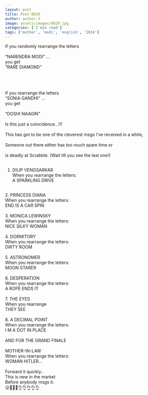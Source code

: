 ```yaml
---
layout: post
title: Post-0029
author: author-3
image: assets/images/0029.jpg
categories: ['2 min read']
tags: ['mother', 'modi', 'english', '2016']
---
```

If you randomly rearrange the letters  <br>
   <br>
 “NARENDRA MODI” …  <br>
 you get  <br>
 “RARE DIAMOND”  <br>
   <br>
   <br>
   <br>
   <br>
 If you rearrange the letters  <br>
 “SONIA GANDHI” …  <br>
 you get  <br>
   <br>
 “DOSHI NAAGIN”  <br>
   <br>
 Is this just a coincidence…!!!  <br>
   <br>
 This has got to be one of the cleverest msgs I’ve received in a while,  <br>
   <br>
 Someone out there either has too much spare time or  <br>
   <br>
 is deadly at Scrabble. (Wait till you see the last one!)  <br>
   <br>
 1. DILIP VENGSARKAR  <br>
 When you rearrange the letters:  <br>
 A SPARKLING DRIVE  <br>
   <br>
 2. PRINCESS DIANA  <br>
 When you rearrange the letters:  <br>
 END IS A CAR SPIN  <br>
   <br>
 3. MONICA LEWINSKY  <br>
 When you rearrange the letters:  <br>
 NICE SILKY WOMAN  <br>
   <br>
 4. DORMITORY  <br>
 When you rearrange the letters:  <br>
 DIRTY ROOM  <br>
   <br>
 5. ASTRONOMER  <br>
 When you rearrange the letters:  <br>
 MOON STARER  <br>
   <br>
 6. DESPERATION  <br>
 When you rearrange the letters:  <br>
 A ROPE ENDS IT  <br>
   <br>
 7. THE EYES  <br>
 When you rearrange  <br>
 THEY SEE  <br>
   <br>
 8. A DECIMAL POINT  <br>
 When you rearrange the letters:  <br>
 I M A DOT IN PLACE  <br>
   <br>
 AND FOR THE GRAND FINALE  <br>
   <br>
 MOTHER-IN-LAW  <br>
 When you rearrange the letters:  <br>
 WOMAN HITLER…  <br>
   <br>
 Forward it quickly..  <br>
 This is new in the market  <br>
 Before anybody msgs it.  <br>
 😛👏👏👏👌👌👌👌👌